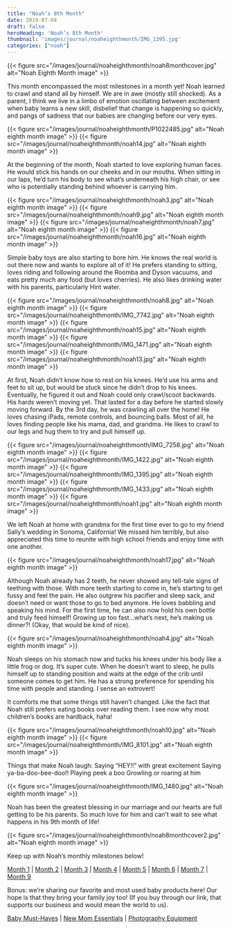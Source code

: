 ```yaml
---
title: "Noah’s 8th Month"
date: 2019-07-04
draft: false
heroHeading: 'Noah’s 8th Month'
thumbnail: 'images/journal/noaheighthmonth/IMG_1395.jpg'
categories: ["noah"]
---
```


{{< figure src="/images/journal/noaheighthmonth/noah8monthcover.jpg" alt="Noah Eighth Month image" >}}

This month encompassed the most milestones in a month yet! Noah learned to crawl and stand all by himself. We are in awe (mostly still shocked). As a parent, I think we live in a limbo of emotion oscillating between excitement when baby learns a new skill, disbelief that change is happening so quickly, and pangs of sadness that our babies are changing before our very eyes. 

{{< figure src="/images/journal/noaheighthmonth/P1022485.jpg" alt="Noah eighth month image" >}}
{{< figure src="/images/journal/noaheighthmonth/noah14.jpg" alt="Noah eighth month image" >}}

At the beginning of the month, Noah started to love exploring human faces. He would stick his hands on our cheeks and in our mouths. When sitting in our laps, he’d turn his body to see what’s underneath his high chair, or see who is potentially standing behind whoever is carrying him. 

{{< figure src="/images/journal/noaheighthmonth/noah3.jpg" alt="Noah eighth month image" >}}
{{< figure src="/images/journal/noaheighthmonth/noah9.jpg" alt="Noah eighth month image" >}}
{{< figure src="/images/journal/noaheighthmonth/noah7.jpg" alt="Noah eighth month image" >}}
{{< figure src="/images/journal/noaheighthmonth/noah16.jpg" alt="Noah eighth month image" >}}

Simple baby toys are also starting to bore him. He knows the real world is out there now and wants to explore all of it! He prefers standing to sitting, loves riding and following around the Roomba and Dyson vacuums, and eats pretty much any food (but loves cherries). He also likes drinking water with his parents, particularly Hint water.

{{< figure src="/images/journal/noaheighthmonth/noah8.jpg" alt="Noah eighth month image" >}}
{{< figure src="/images/journal/noaheighthmonth/IMG_7742.jpg" alt="Noah eighth month image" >}}
{{< figure src="/images/journal/noaheighthmonth/noah15.jpg" alt="Noah eighth month image" >}}
{{< figure src="/images/journal/noaheighthmonth/IMG_1471.jpg" alt="Noah eighth month image" >}}
{{< figure src="/images/journal/noaheighthmonth/noah13.jpg" alt="Noah eighth month image" >}}


At first, Noah didn’t know how to rest on his knees. He’d use his arms and feet to sit up, but would be stuck since he didn’t drop to his knees. Eventually, he figured it out and Noah could only crawl/scoot backwards. His hards weren’t moving yet. That lasted for a day before he started slowly moving forward. By the 3rd day, he was crawling all over the home! He loves chasing iPads, remote controls, and bouncing balls. Most of all, he loves finding people like his mama, dad, and grandma. He likes to crawl to our legs and hug them to try and pull himself up. 

{{< figure src="/images/journal/noaheighthmonth/IMG_7258.jpg" alt="Noah eighth month image" >}}
{{< figure src="/images/journal/noaheighthmonth/IMG_1422.jpg" alt="Noah eighth month image" >}}
{{< figure src="/images/journal/noaheighthmonth/IMG_1395.jpg" alt="Noah eighth month image" >}}
{{< figure src="/images/journal/noaheighthmonth/IMG_1433.jpg" alt="Noah eighth month image" >}}
{{< figure src="/images/journal/noaheighthmonth/noah1.jpg" alt="Noah eighth month image" >}}

We left Noah at home with grandma for the first time ever to go to my friend Sally’s wedding in Sonoma, California! We missed him terribly, but also appreciated this time to reunite with high school friends and enjoy time with one another.

{{< figure src="/images/journal/noaheighthmonth/noah17.jpg" alt="Noah eighth month image" >}}

Although Noah already has 2 teeth, he never showed any tell-tale signs of teething with those. With more teeth starting to come in, he’s starting to get fussy and feel the pain. He also outgrew his pacifier and sleep sack, and doesn’t need or want those to go to bed anymore. He loves babbling and speaking his mind. For the first time, he can also now hold his own bottle and truly feed himself! Growing up too fast...what’s next, he’s making us dinner?! (Okay, that would be kind of nice).

{{< figure src="/images/journal/noaheighthmonth/noah4.jpg" alt="Noah eighth month image" >}}

Noah sleeps on his stomach now and tucks his knees under his body like a little frog or dog. It’s super cute. When he doesn’t want to sleep, he pulls himself up to standing position and waits at the edge of the crib until someone comes to get him. He has a strong preference for spending his time with people and standing. I sense an extrovert!

It comforts me that some things still haven’t changed. Like the fact that Noah still prefers eating books over reading them. I see now why most children’s books are hardback, haha!

{{< figure src="/images/journal/noaheighthmonth/noah10.jpg" alt="Noah eighth month image" >}}
{{< figure src="/images/journal/noaheighthmonth/IMG_8101.jpg" alt="Noah eighth month image" >}}

Things that make Noah laugh:
Saying “HEY!!” with great excitement
Saying ya-ba-doo-bee-doo!!
Playing peek a boo
Growling or roaring at him

{{< figure src="/images/journal/noaheighthmonth/IMG_1480.jpg" alt="Noah eighth month image" >}}

Noah has been the greatest blessing in our marriage and our hearts are full getting to be his parents. So much love for him and can’t wait to see what happens in his 9th month of life!

{{< figure src="/images/journal/noaheighthmonth/noah8monthcover2.jpg" alt="Noah eighth month image" >}}

Keep up with Noah’s monthly milestones below!

[Month 1](/journal/first-month/) | [Month 2](/journal/second-month/) | [Month 3](/journal/third-month/) | [Month 4](/journal/fourth-month/) | [Month 5](/journal/fifth-month/) | [Month 6](/journal/sixth-month/) | [Month 7](/journal/seventh-month/) | [Month 9](/journal/nine-month/)

Bonus: we’re sharing our favorite and most used baby products here! Our hope is that they bring your family joy too! (If you buy through our link, that supports our business and would mean the world to us). 

[Baby Must-Haves](https://kit.com/ivanasteven/our-baby-must-haves) | [New Mom Essentials](https://kit.com/ivanasteven/new-mom-essentials) | [Photography Equipment](https://kit.com/ivanasteven/photography-gear)